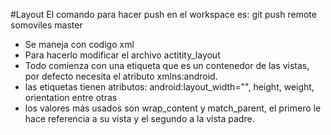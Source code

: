 #Layout
El comando para hacer push en el workspace es:
git push remote somoviles master

* Se maneja con codigo xml
* Para hacerlo modificar el archivo actitity_layout
* Todo comienza con una etiqueta <LinearLayout> que es un contenedor de las vistas, por defecto necesita el atributo xmlns:android.
* las etiquetas tienen atributos: android:layout_width="", height, weight, orientation entre otras
* los valores más usados son wrap_content y match_parent, el primero le hace referencia a su vista y el segundo a la vista padre.
